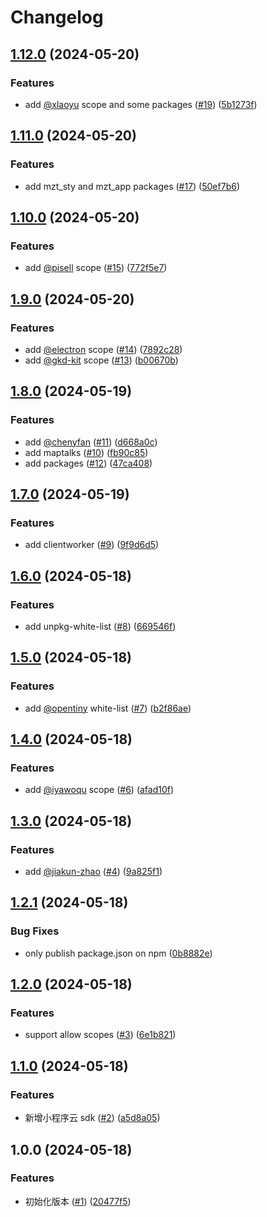 # Changelog

## [1.12.0](https://github.com/cnpm/unpkg-white-list/compare/v1.11.0...v1.12.0) (2024-05-20)


### Features

* add [@xlaoyu](https://github.com/xlaoyu) scope and some packages ([#19](https://github.com/cnpm/unpkg-white-list/issues/19)) ([5b1273f](https://github.com/cnpm/unpkg-white-list/commit/5b1273fc668d9b868f7b7c528271c9a16a723739))

## [1.11.0](https://github.com/cnpm/unpkg-white-list/compare/v1.10.0...v1.11.0) (2024-05-20)


### Features

* add mzt_sty and mzt_app packages ([#17](https://github.com/cnpm/unpkg-white-list/issues/17)) ([50ef7b6](https://github.com/cnpm/unpkg-white-list/commit/50ef7b64ef590e1327446f837b8baba01ecac190))

## [1.10.0](https://github.com/cnpm/unpkg-white-list/compare/v1.9.0...v1.10.0) (2024-05-20)


### Features

* add [@pisell](https://github.com/pisell) scope ([#15](https://github.com/cnpm/unpkg-white-list/issues/15)) ([772f5e7](https://github.com/cnpm/unpkg-white-list/commit/772f5e7436bedc1fcb660be8f18a2e7d50d66561))

## [1.9.0](https://github.com/cnpm/unpkg-white-list/compare/v1.8.0...v1.9.0) (2024-05-20)


### Features

* add [@electron](https://github.com/electron) scope ([#14](https://github.com/cnpm/unpkg-white-list/issues/14)) ([7892c28](https://github.com/cnpm/unpkg-white-list/commit/7892c28cf0287561a053712c12db1a5177e7ee1c))
* add [@gkd-kit](https://github.com/gkd-kit) scope ([#13](https://github.com/cnpm/unpkg-white-list/issues/13)) ([b00670b](https://github.com/cnpm/unpkg-white-list/commit/b00670b3401cac2fb138d9a5d2331850ab16cd72))

## [1.8.0](https://github.com/cnpm/unpkg-white-list/compare/v1.7.0...v1.8.0) (2024-05-19)


### Features

* add [@chenyfan](https://github.com/chenyfan) ([#11](https://github.com/cnpm/unpkg-white-list/issues/11)) ([d668a0c](https://github.com/cnpm/unpkg-white-list/commit/d668a0cfab645e4f42891f2158ace54887e5a05a))
* add maptalks ([#10](https://github.com/cnpm/unpkg-white-list/issues/10)) ([fb90c85](https://github.com/cnpm/unpkg-white-list/commit/fb90c8538e1925ee8b19b45efa6dafea5874b524))
* add packages ([#12](https://github.com/cnpm/unpkg-white-list/issues/12)) ([47ca408](https://github.com/cnpm/unpkg-white-list/commit/47ca4085453dc4d0d83c181af2f4897892b27298))

## [1.7.0](https://github.com/cnpm/unpkg-white-list/compare/v1.6.0...v1.7.0) (2024-05-19)


### Features

* add clientworker ([#9](https://github.com/cnpm/unpkg-white-list/issues/9)) ([9f9d6d5](https://github.com/cnpm/unpkg-white-list/commit/9f9d6d5d37f51825d561b2612928277a324ce186))

## [1.6.0](https://github.com/cnpm/unpkg-white-list/compare/v1.5.0...v1.6.0) (2024-05-18)


### Features

* add unpkg-white-list ([#8](https://github.com/cnpm/unpkg-white-list/issues/8)) ([669546f](https://github.com/cnpm/unpkg-white-list/commit/669546f636a005b3a939e3f341c1bb63fbf99f8e))

## [1.5.0](https://github.com/cnpm/unpkg-white-list/compare/v1.4.0...v1.5.0) (2024-05-18)


### Features

* add [@opentiny](https://github.com/opentiny) white-list ([#7](https://github.com/cnpm/unpkg-white-list/issues/7)) ([b2f86ae](https://github.com/cnpm/unpkg-white-list/commit/b2f86ae04fe5d305ab8894d75373c70ca6faf0b3))

## [1.4.0](https://github.com/cnpm/unpkg-white-list/compare/v1.3.0...v1.4.0) (2024-05-18)


### Features

* add [@iyawoqu](https://github.com/iyawoqu) scope ([#6](https://github.com/cnpm/unpkg-white-list/issues/6)) ([afad10f](https://github.com/cnpm/unpkg-white-list/commit/afad10f0781cd3f14e51b43e551bea2cf0d43376))

## [1.3.0](https://github.com/cnpm/unpkg-white-list/compare/v1.2.1...v1.3.0) (2024-05-18)


### Features

* add [@jiakun-zhao](https://github.com/jiakun-zhao) ([#4](https://github.com/cnpm/unpkg-white-list/issues/4)) ([9a825f1](https://github.com/cnpm/unpkg-white-list/commit/9a825f16ac2688e1d8936a3fab7a1a0717218f33))

## [1.2.1](https://github.com/cnpm/unpkg-white-list/compare/v1.2.0...v1.2.1) (2024-05-18)


### Bug Fixes

* only publish package.json on npm ([0b8882e](https://github.com/cnpm/unpkg-white-list/commit/0b8882e25a3034c01cf1cc7c13d15a71268de0cf))

## [1.2.0](https://github.com/cnpm/unpkg-white-list/compare/v1.1.0...v1.2.0) (2024-05-18)


### Features

* support allow scopes ([#3](https://github.com/cnpm/unpkg-white-list/issues/3)) ([6e1b821](https://github.com/cnpm/unpkg-white-list/commit/6e1b821e63136ade3430fa3351a51eb07d249094))

## [1.1.0](https://github.com/cnpm/unpkg-white-list/compare/v1.0.0...v1.1.0) (2024-05-18)


### Features

* 新增小程序云 sdk ([#2](https://github.com/cnpm/unpkg-white-list/issues/2)) ([a5d8a05](https://github.com/cnpm/unpkg-white-list/commit/a5d8a05070b4f2c25c543569b4716153f5c2d20f))

## 1.0.0 (2024-05-18)


### Features

* 初始化版本 ([#1](https://github.com/cnpm/unpkg-white-list/issues/1)) ([20477f5](https://github.com/cnpm/unpkg-white-list/commit/20477f5b1305c58859027d41c2887af7979d253f))
